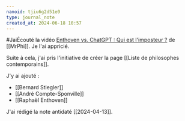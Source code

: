 ```yaml
---
nanoid: tjiu6g2d51e0
type: journal_note
created_at: 2024-06-18 10:57
---
```

#JaiÉcouté la vidéo [Enthoven vs. ChatGPT : Qui est l'imposteur ?](https://youtu.be/dOF9vc5tLJ4?si=r-eRcPUZeilseyVl) de [[MrPhi]]. Je l'ai appricié.

Suite à cela, j'ai pris l'initiative de créer la page [[Liste de philosophes contemporains]].

J'y ai ajouté :

- [[Bernard Stiegler]]
- [[André Compte-Sponville]]
- [[Raphaël Enthoven]]

J'ai rédigé la note antidaté [[2024-04-13]].
